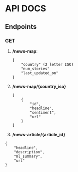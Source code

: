 # API DOCS

## Endpoints

### GET

1. **/news-map**:
    ```
    {
        "country" (2 letter ISO)
        "num_stories"
        "last_updated_on"
    }
    ```

2. **/news-map/{country_iso}**
    ```
    [
        {
            "id",
            "headline",
            "sentiment",
            "url"
        }
    ]
    ```

3. **/news-article/{article_id}**
```
{
    "headline",
    "description",
    "ml_summary",
    "url"
}
```

